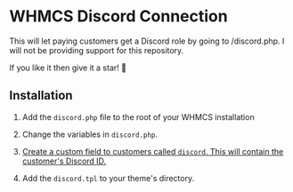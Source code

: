 # WHMCS Discord Connection
This will let paying customers get a Discord role by going to /discord.php.
I will not be providing support for this repository.

If you like it then give it a star! 🌟

## Installation
1. Add the `discord.php` file to the root of your WHMCS installation

2. Change the variables in `discord.php`.

3. [Create a custom field to customers called `discord`. This will contain the customer's Discord ID.](https://docs.whmcs.com/Custom_Client_Fields)

4. Add the `discord.tpl` to your theme's directory.

